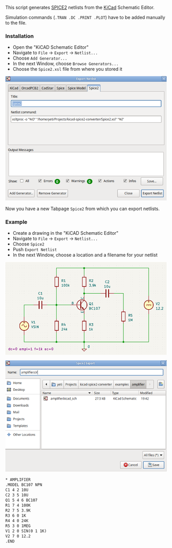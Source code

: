 This script generates [SPICE2](https://github.com/yeti01/spice2) netlists from the [KiCad](https://www.kicad.org) Schematic Editor.

Simulation commands (`.TRAN .DC .PRINT .PLOT`) have to be added manually to the file.

### Installation

* Open the "KiCAD Schematic Editor"
* Navigate to `File` -> `Export` -> `Netlist...`
* Choose `Add Generator...`
* In the next Window, choose `Browse Generators...`
* Choose the `Spice2.xsl` file from where you stored it

![image](installation.png)

Now you have a new Tabpage `Spice2` from which you can export netlists.

### Example

* Create a drawing in the "KiCAD Schematic Editor"
* Navigate to `File` -> `Export` -> `Netlist...`
* Choose `Spice2`
* Push `Export Netlist`
* In the next Window, choose a location and a filename for your netlist

![image](amplifier.png)

![image](export.png)

    * AMPLIFIER
    .MODEL BC107 NPN
    C1 4 2 10U
    C2 3 5 10U
    Q1 5 4 6 BC107
    R1 7 4 100K
    R2 7 5 3.9K
    R3 6 0 1K
    R4 4 0 24K
    R5 3 0 1MEG
    V1 2 0 SIN(0 1 1K)
    V2 7 0 12.2
    .END
